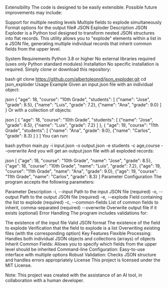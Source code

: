 Extensibility
The code is designed to be easily extensible. Possible future improvements may include:

Support for multiple nesting levels
Multiple fields to explode simultaneously
Format options for the output file# JSON Exploder
Description
JSON Exploder is a Python tool designed to transform nested JSON structures into flat records. This utility allows you to "explode" elements within a list in a JSON file, generating multiple individual records that inherit common fields from the upper level.

System Requirements
Python 3.8 or higher
No external libraries required (uses only Python standard modules)
Installation
No specific installation is required. Simply clone or download this repository:

bash
git clone https://github.com/albertoleonrd/json_exploder.git
cd json_exploder
Usage Example
Given an input.json file with an individual object:

json
{
  "age": 18,
  "course": "10th Grade",
  "students": [
    {"name": "Jose", "grade": 8.5},
    {"name": "Luis", "grade": 7.2},
    {"name": "Ana", "grade": 9.0}
  ]
}
Or with a collection of objects:

json
[
  {
    "age": 18,
    "course": "10th Grade",
    "students": [
      {"name": "Jose", "grade": 8.5},
      {"name": "Luis", "grade": 7.2}
    ]
  },
  {
    "age": 19,
    "course": "11th Grade",
    "students": [
      {"name": "Ana", "grade": 9.0},
      {"name": "Carlos", "grade": 8.3}
    ]
  }
]
You can run:

bash
python main.py -i input.json -o output.json -e students -c age,course --overwrite
And you will get an output.json file with all exploded records:

json
[
  {"age": 18, "course": "10th Grade", "name": "Jose", "grade": 8.5},
  {"age": 18, "course": "10th Grade", "name": "Luis", "grade": 7.2},
  {"age": 19, "course": "11th Grade", "name": "Ana", "grade": 9.0},
  {"age": 19, "course": "11th Grade", "name": "Carlos", "grade": 8.3}
]
Parameter Configuration
The program accepts the following parameters:

Parameter	Description
-i, --input	Path to the input JSON file (required)
-o, --output	Path to the output JSON file (required)
-e, --explode	Field containing the list to explode (required)
-c, --common-fields	List of common fields to inherit, comma-separated (required)
--overwrite	Overwrite output file if it exists (optional)
Error Handling
The program includes validations for:

The existence of the input file
Valid JSON format
The existence of the field to explode
Verification that the field to explode is a list
Overwriting existing files (with the corresponding option)
Key Features
Flexible Processing: Handles both individual JSON objects and collections (arrays) of objects
Inherit Common Fields: Allows you to specify which fields from the upper level should be inherited
Command-line Configuration: Easy-to-use interface with multiple options
Robust Validation: Checks JSON structure and handles errors appropriately
License
This project is licensed under the MIT License.

Note: This project was created with the assistance of an AI tool, in collaboration with a human developer.

